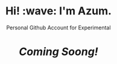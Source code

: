 <h1 align='center'> Hi! :wave: I'm Azum.</h1>
<p align='center'> Personal Github Account for Experimental</p>
<h1 align='center'><i>Coming Soong!</i></h1>
